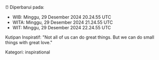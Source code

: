 ⏰ Diperbarui pada:
- WIB: Minggu, 29 Desember 2024 20.24.55 UTC
- WITA: Minggu, 29 Desember 2024 21.24.55 UTC
- WIT: Minggu, 29 Desember 2024 22.24.55 UTC

Kutipan Inspiratif:
"Not all of us can do great things. But we can do small things with great love."


Kategori: inspirational

